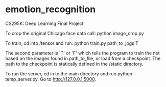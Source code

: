 # emotion_recognition
CS295K: Deep Learning Final Project 

To crop the original Chicago face data call:
python image_crop.py

To train, cd into /tensor and run:
python train.py path_to_jpgs T

The second parameter is 'T' or 'F' which tells the program to train the net based on the images found in path_to_file, or load from a checkpoint. The path to the checkpoint is statically defined in the /static directory.

To run the server, cd in to the main directory and run python temp_server.py. Go to http://127.0.0.1:5000.
